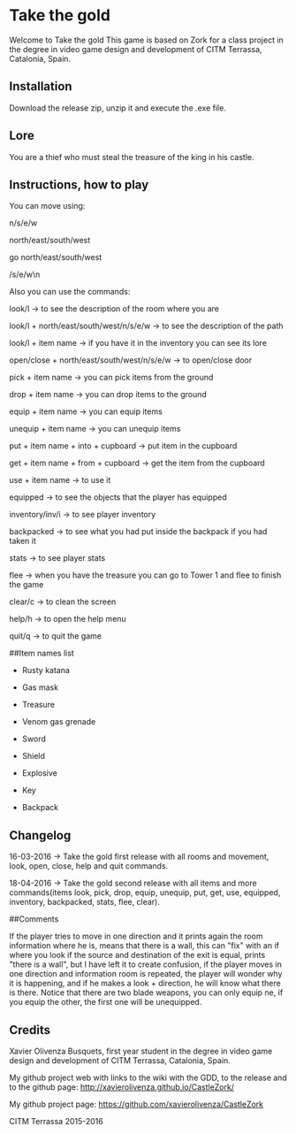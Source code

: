# Take the gold

Welcome to Take the gold
This game is based on Zork for a class project in the degree in video game design and development of CITM Terrassa, Catalonia, Spain.

## Installation

Download the release zip, unzip it and execute the .exe file.

## Lore
You are a thief who must steal the treasure of the king in his castle.

## Instructions, how to play

You can move using:

n/s/e/w

north/east/south/west

go north/east/south/west

/s/e/w\n

Also you can use the commands:

look/l -> to see the description of the room where you are

look/l + north/east/south/west/n/s/e/w -> to see the description of the path

look/l + item name -> if you have it in the inventory you can see its lore

open/close + north/east/south/west/n/s/e/w -> to open/close door

pick + item name -> you can pick items from the ground

drop + item name -> you can drop items to the ground

equip + item name -> you can equip items

unequip + item name -> you can unequip items

put + item name + into + cupboard -> put item in the cupboard

get + item name + from + cupboard -> get the item from the cupboard

use + item name -> to use it

equipped -> to see the objects that the player has equipped

inventory/inv/i -> to see player inventory

backpacked -> to see what you had put inside the backpack if you had taken it

stats -> to see player stats

flee -> when you have the treasure you can go to Tower 1 and flee to finish the game

clear/c -> to clean the screen

help/h -> to open the help menu

quit/q -> to quit the game

##Item names list

 - Rusty katana
 
 - Gas mask
 
 - Treasure
 
 - Venom gas grenade
 
 - Sword
 
 - Shield
 
 - Explosive
 
 - Key
 
 - Backpack

## Changelog

16-03-2016 -> Take the gold first release with all rooms and movement, look, open, close, help and quit commands.

18-04-2016 -> Take the gold second release with all items and more commands(items look, pick, drop, equip, unequip, put, get, use, equipped, inventory, backpacked, stats, flee, clear).

##Comments

If the player tries to move in one direction and it prints again the room information where he is, means that there is a wall, this can "fix" with an if where you look if the source and destination of the exit is equal, prints "there is a wall", but I have left it to create confusion, if the player moves in one direction and information room is repeated, the player will wonder why it is happening, and if he makes a look + direction, he will know what there is there.
Notice that there are two blade weapons, you can only equip ne, if you equip the other, the first one will be unequipped.

## Credits

Xavier Olivenza Busquets, first year student in the degree in video game design and development of CITM Terrassa, Catalonia, Spain.

My github project web with links to the wiki with the GDD, to the release and to the github page: http://xavierolivenza.github.io/CastleZork/

My github project page: https://github.com/xavierolivenza/CastleZork

CITM Terrassa 2015-2016